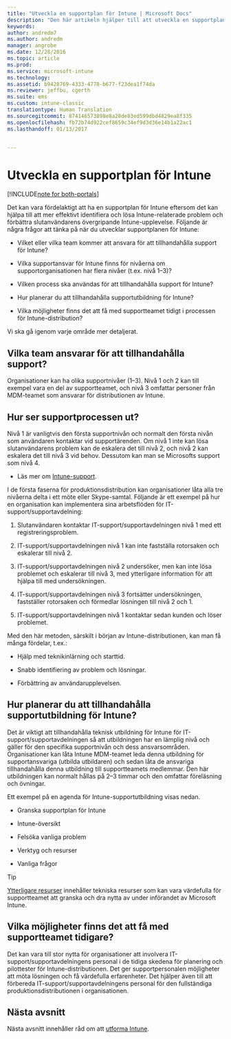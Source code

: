 ```yaml
---
title: "Utveckla en supportplan för Intune | Microsoft Docs"
description: "Den här artikeln hjälper till att utveckla en supportplan för utformning och implementering av Microsoft Intune i molnet."
keywords: 
author: andredm7
ms.author: andredm
manager: angrobe
ms.date: 12/28/2016
ms.topic: article
ms.prod: 
ms.service: microsoft-intune
ms.technology: 
ms.assetid: b9428769-4333-4778-b677-f23dea1f74da
ms.reviewer: jeffbu, cgerth
ms.suite: ems
ms.custom: intune-classic
translationtype: Human Translation
ms.sourcegitcommit: 874146573898e8a28de83ed599dbd4829ea8f335
ms.openlocfilehash: fb72b74d922cef8659c34ef9d3d36e14b1a22ac1
ms.lasthandoff: 01/13/2017


---
```


# <a name="develop-an-intune-support-plan"></a>Utveckla en supportplan för Intune

[!INCLUDE[note for both-portals](../includes/note-for-both-portals.md)]

Det kan vara fördelaktigt att ha en supportplan för Intune eftersom det kan hjälpa till att mer effektivt identifiera och lösa Intune-relaterade problem och förbättra slutanvändarens övergripande Intune-upplevelse. Följande är några frågor att tänka på när du utvecklar supportplanen för Intune:

-   Vilket eller vilka team kommer att ansvara för att tillhandahålla support för Intune?

-   Vilka supportansvar för Intune finns för nivåerna om supportorganisationen har flera nivåer (t.ex. nivå 1–3)?

-   Vilken process ska användas för att tillhandahålla support för Intune?

-   Hur planerar du att tillhandahålla supportutbildning för Intune?

-   Vilka möjligheter finns det att få med supportteamet tidigt i processen för Intune-distribution?

Vi ska gå igenom varje område mer detaljerat.

## <a name="which-teams-are-responsible-for-providing-support"></a>Vilka team ansvarar för att tillhandahålla support?

Organisationer kan ha olika supportnivåer (1–3). Nivå 1 och 2 kan till exempel vara en del av supportteamet, och nivå 3 omfattar personer från MDM-teamet som ansvarar för distributionen av Intune.

## <a name="what-is-the-support-process"></a>Hur ser supportprocessen ut?

Nivå 1 är vanligtvis den första supportnivån och normalt den första nivån som användaren kontaktar vid supportärenden. Om nivå 1 inte kan lösa slutanvändarens problem kan de eskalera det till nivå 2, och nivå 2 kan eskalera det till nivå 3 vid behov. Dessutom kan man se Microsofts support som nivå 4.

-   Läs mer om [Intune-support](https://docs.microsoft.com/intune/troubleshoot/how-to-get-support-for-microsoft-intune).

I de första faserna för produktionsdistribution kan organisationer låta alla tre nivåerna delta i ett möte eller Skype-samtal. Följande är ett exempel på hur en organisation kan implementera sina arbetsflöden för IT-support/supportavdelning:

1.  Slutanvändaren kontaktar IT-support/supportavdelningen nivå 1 med ett registreringsproblem.

2.  IT-support/supportavdelningen nivå 1 kan inte fastställa rotorsaken och eskalerar till nivå 2.

3.  IT-support/supportavdelningen nivå 2 undersöker, men kan inte lösa problemet och eskalerar till nivå 3, med ytterligare information för att hjälpa till med undersökningen.

4.  IT-support/supportavdelningen nivå 3 fortsätter undersökningen, fastställer rotorsaken och förmedlar lösningen till nivå 2 och 1.

5.  IT-support/supportavdelningen nivå 1 kontaktar sedan kunden och löser problemet.

Med den här metoden, särskilt i början av Intune-distributionen, kan man få många fördelar, t.ex.:

-   Hjälp med teknikinlärning och starttid.

-   Snabb identifiering av problem och lösningar.

-   Förbättring av användarupplevelsen.

## <a name="how-you-plan-to-provide-intune-support-training"></a>Hur planerar du att tillhandahålla supportutbildning för Intune?

Det är viktigt att tillhandahålla teknisk utbildning för Intune för IT-support/supportavdelningen så att utbildningen har en lämplig nivå och gäller för den specifika supportnivån och dess ansvarsområden. Organisationer kan låta Intune MDM-teamet leda denna utbildning för supportansvariga (utbilda utbildaren) och sedan låta de ansvariga tillhandahålla denna utbildning till supportteamets medlemmar. Den här utbildningen kan normalt hållas på 2–3 timmar och den omfattar föreläsning och övningar.

Ett exempel på en agenda för Intune-supportutbildning visas nedan.

-   Granska supportplan för Intune

-   Intune-översikt

-   Felsöka vanliga problem

-   Verktyg och resurser

-   Vanliga frågor

>[!TIP]
> [Ytterligare resurser](additional-resources.md) innehåller tekniska resurser som kan vara värdefulla för supportteamet att granska och dra nytta av under införandet av Microsoft Intune.

## <a name="what-opportunities-are-there-to-involve-the-support-team-earlier"></a>Vilka möjligheter finns det att få med supportteamet tidigare?

Det kan vara till stor nytta för organisationer att involvera IT-support/supportavdelningens personal i de tidiga skedena för planering och pilottester för Intune-distributionen. Det ger supportpersonalen möjligheter att möta lösningen och få värdefulla erfarenheter. Det hjälper även till att förbereda IT-support/supportavdelningens personal för den fullständiga produktionsdistributionen i organisationen.

## <a name="next-section"></a>Nästa avsnitt

Nästa avsnitt innehåller råd om att [utforma Intune](section-7-create-an-intune-design.md).

